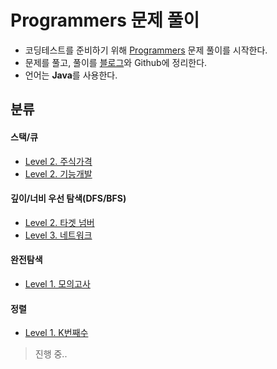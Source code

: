 # Programmers 문제 풀이
  
+ 코딩테스트를 준비하기 위해 [Programmers](https://programmers.co.kr/ "Programmers") 문제 풀이를 시작한다.
+ 문제를 풀고, 풀이를 [블로그](https://kimkkoo.tistory.com/ "내 블로그")와 Github에 정리한다.
+ 언어는 **Java**를 사용한다.

## 분류
#### 스택/큐
  
+ [Level 2. 주식가격](https://github.com/MIN-04/CodingTest-Programmers/blob/master/PracticeKit/Stack_Queue/no42584.java "Level 2 .주식가격")
+ [Level 2. 기능개발](https://github.com/MIN-04/CodingTest-Programmers/blob/master/PracticeKit/Stack_Queue/no42586.java "Level 2. 기능개발")

#### 깊이/너비 우선 탐색(DFS/BFS)
  
+ [Level 2. 타겟 넘버](https://github.com/MIN-04/CodingTest-Programmers/blob/master/PracticeKit/DFS_BFS/no43165.java "Level 2 .타겟 넘버")
+ [Level 3. 네트워크](https://github.com/MIN-04/CodingTest-Programmers/blob/master/PracticeKit/DFS_BFS/no43162.java "Level 2 .네트워크")

#### 완전탐색

+ [Level 1. 모의고사](https://github.com/MIN-04/CodingTest-Programmers/blob/master/PracticeKit/Brute-force/no42840.java "Level 3. 모의고사")

#### 정렬

+ [Level 1. K번째수](https://github.com/MIN-04/CodingTest-Programmers/blob/master/PracticeKit/Sort/no42748.java "Level 1. K번째수")

> 진행 중..
